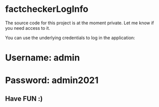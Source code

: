 # factcheckerLogInfo

The source code for this project is at the moment private. Let me know if you need access to it.

You can use the underlying credentials to log in the application:
# Username: admin
# Password: admin2021

## Have FUN :)
